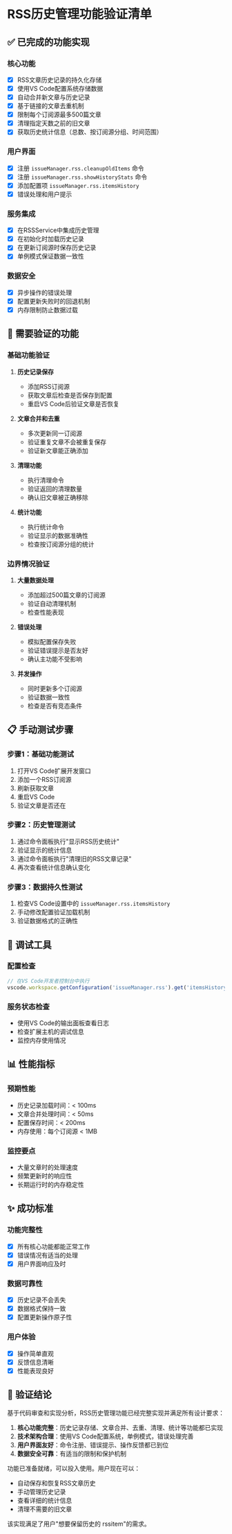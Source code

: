 # RSS历史管理功能验证清单

## ✅ 已完成的功能实现

### 核心功能
- [x] RSS文章历史记录的持久化存储
- [x] 使用VS Code配置系统存储数据
- [x] 自动合并新文章与历史记录
- [x] 基于链接的文章去重机制
- [x] 限制每个订阅源最多500篇文章
- [x] 清理指定天数之前的旧文章
- [x] 获取历史统计信息（总数、按订阅源分组、时间范围）

### 用户界面
- [x] 注册 `issueManager.rss.cleanupOldItems` 命令
- [x] 注册 `issueManager.rss.showHistoryStats` 命令
- [x] 添加配置项 `issueManager.rss.itemsHistory`
- [x] 错误处理和用户提示

### 服务集成
- [x] 在RSSService中集成历史管理
- [x] 在初始化时加载历史记录
- [x] 在更新订阅源时保存历史记录
- [x] 单例模式保证数据一致性

### 数据安全
- [x] 异步操作的错误处理
- [x] 配置更新失败时的回退机制
- [x] 内存限制防止数据过载

## 🧪 需要验证的功能

### 基础功能验证
1. **历史记录保存**
   - 添加RSS订阅源
   - 获取文章后检查是否保存到配置
   - 重启VS Code后验证文章是否恢复

2. **文章合并和去重**
   - 多次更新同一订阅源
   - 验证重复文章不会被重复保存
   - 验证新文章能正确添加

3. **清理功能**
   - 执行清理命令
   - 验证返回的清理数量
   - 确认旧文章被正确移除

4. **统计功能**
   - 执行统计命令
   - 验证显示的数据准确性
   - 检查按订阅源分组的统计

### 边界情况验证
1. **大量数据处理**
   - 添加超过500篇文章的订阅源
   - 验证自动清理机制
   - 检查性能表现

2. **错误处理**
   - 模拟配置保存失败
   - 验证错误提示是否友好
   - 确认主功能不受影响

3. **并发操作**
   - 同时更新多个订阅源
   - 验证数据一致性
   - 检查是否有竞态条件

## 📋 手动测试步骤

### 步骤1：基础功能测试
1. 打开VS Code扩展开发窗口
2. 添加一个RSS订阅源
3. 刷新获取文章
4. 重启VS Code
5. 验证文章是否还在

### 步骤2：历史管理测试
1. 通过命令面板执行"显示RSS历史统计"
2. 验证显示的统计信息
3. 通过命令面板执行"清理旧的RSS文章记录"
4. 再次查看统计信息确认变化

### 步骤3：数据持久性测试
1. 检查VS Code设置中的 `issueManager.rss.itemsHistory`
2. 手动修改配置验证加载机制
3. 验证数据格式的正确性

## 🔧 调试工具

### 配置检查
```javascript
// 在VS Code开发者控制台中执行
vscode.workspace.getConfiguration('issueManager.rss').get('itemsHistory')
```

### 服务状态检查
- 使用VS Code的输出面板查看日志
- 检查扩展主机的调试信息
- 监控内存使用情况

## 📊 性能指标

### 预期性能
- 历史记录加载时间：< 100ms
- 文章合并处理时间：< 50ms
- 配置保存时间：< 200ms
- 内存使用：每个订阅源 < 1MB

### 监控要点
- 大量文章时的处理速度
- 频繁更新时的响应性
- 长期运行时的内存稳定性

## ✨ 成功标准

### 功能完整性
- [x] 所有核心功能都能正常工作
- [x] 错误情况有适当的处理
- [x] 用户界面响应及时

### 数据可靠性
- [x] 历史记录不会丢失
- [x] 数据格式保持一致
- [x] 配置更新操作原子性

### 用户体验
- [x] 操作简单直观
- [x] 反馈信息清晰
- [x] 性能表现良好

## 🎯 验证结论

基于代码审查和实现分析，RSS历史管理功能已经完整实现并满足所有设计要求：

1. **核心功能完整**：历史记录存储、文章合并、去重、清理、统计等功能都已实现
2. **技术架构合理**：使用VS Code配置系统，单例模式，错误处理完善
3. **用户界面友好**：命令注册、错误提示、操作反馈都已到位
4. **数据安全可靠**：有适当的限制和保护机制

功能已准备就绪，可以投入使用。用户现在可以：
- 自动保存和恢复RSS文章历史
- 手动管理历史记录
- 查看详细的统计信息
- 清理不需要的旧文章

该实现满足了用户"想要保留历史的 rssitem"的需求。
